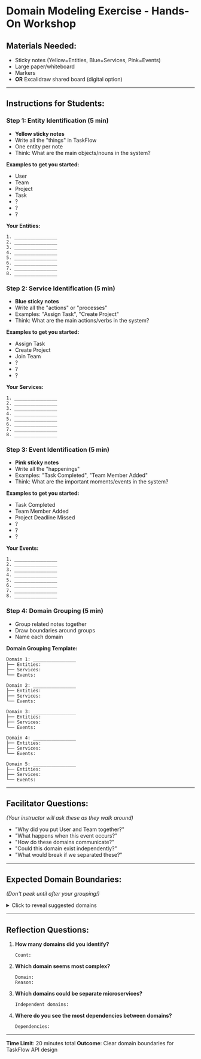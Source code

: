 # Domain Modeling Exercise - Hands-On Workshop

## Materials Needed:
- Sticky notes (Yellow=Entities, Blue=Services, Pink=Events)
- Large paper/whiteboard
- Markers
- **OR** Excalidraw shared board (digital option)

---

## Instructions for Students:

### Step 1: Entity Identification (5 min)
- **Yellow sticky notes**
- Write all the "things" in TaskFlow
- One entity per note
- Think: What are the main objects/nouns in the system?

**Examples to get you started:**
- User
- Team  
- Project
- Task
- ?
- ?
- ?

**Your Entities:**
```
1. ________________
2. ________________  
3. ________________
4. ________________
5. ________________
6. ________________
7. ________________
8. ________________
```

### Step 2: Service Identification (5 min) 
- **Blue sticky notes**
- Write all the "actions" or "processes"
- Examples: "Assign Task", "Create Project"
- Think: What are the main actions/verbs in the system?

**Examples to get you started:**
- Assign Task
- Create Project
- Join Team
- ?
- ?
- ?

**Your Services:**
```
1. ________________
2. ________________
3. ________________
4. ________________
5. ________________
6. ________________
7. ________________
8. ________________
```

### Step 3: Event Identification (5 min)
- **Pink sticky notes**  
- Write all the "happenings"
- Examples: "Task Completed", "Team Member Added"
- Think: What are the important moments/events in the system?

**Examples to get you started:**
- Task Completed
- Team Member Added
- Project Deadline Missed
- ?
- ?
- ?

**Your Events:**
```
1. ________________
2. ________________
3. ________________
4. ________________
5. ________________
6. ________________
7. ________________
8. ________________
```

### Step 4: Domain Grouping (5 min)
- Group related notes together
- Draw boundaries around groups
- Name each domain

**Domain Grouping Template:**
```
Domain 1: ________________
├── Entities: 
├── Services:
└── Events:

Domain 2: ________________
├── Entities:
├── Services:
└── Events:

Domain 3: ________________
├── Entities:
├── Services:
└── Events:

Domain 4: ________________
├── Entities:
├── Services:
└── Events:

Domain 5: ________________
├── Entities:
├── Services:
└── Events:
```

---

## Facilitator Questions:
*(Your instructor will ask these as they walk around)*

- "Why did you put User and Team together?"
- "What happens when this event occurs?"
- "How do these domains communicate?"
- "Could this domain exist independently?"
- "What would break if we separated these?"

---

## Expected Domain Boundaries:
*(Don't peek until after your grouping!)*

<details>
<summary>Click to reveal suggested domains</summary>

### Team Management Domain
- **Entities**: Team, Member, Role
- **Services**: Add Member, Remove Member, Change Role
- **Events**: Member Joined, Member Left, Role Changed

### Project Planning Domain
- **Entities**: Project, Milestone, Requirement
- **Services**: Create Project, Set Milestone, Define Requirements
- **Events**: Project Created, Milestone Reached, Deadline Changed

### Task Execution Domain
- **Entities**: Task, Assignment, Comment
- **Services**: Create Task, Assign Task, Update Status
- **Events**: Task Created, Task Assigned, Task Completed

### User Identity Domain
- **Entities**: User, Permission, Session
- **Services**: Login, Logout, Grant Permission
- **Events**: User Logged In, Permission Granted, Session Expired

### Communication Domain
- **Entities**: Notification, Message, Subscription
- **Services**: Send Notification, Subscribe, Unsubscribe
- **Events**: Notification Sent, Message Delivered, Subscription Created

</details>

---

## Reflection Questions:

1. **How many domains did you identify?**
   ```
   Count: 
   ```

2. **Which domain seems most complex?**
   ```
   Domain:
   Reason:
   ```

3. **Which domains could be separate microservices?**
   ```
   Independent domains:
   ```

4. **Where do you see the most dependencies between domains?**
   ```
   Dependencies:
   ```

---

**Time Limit**: 20 minutes total
**Outcome**: Clear domain boundaries for TaskFlow API design 